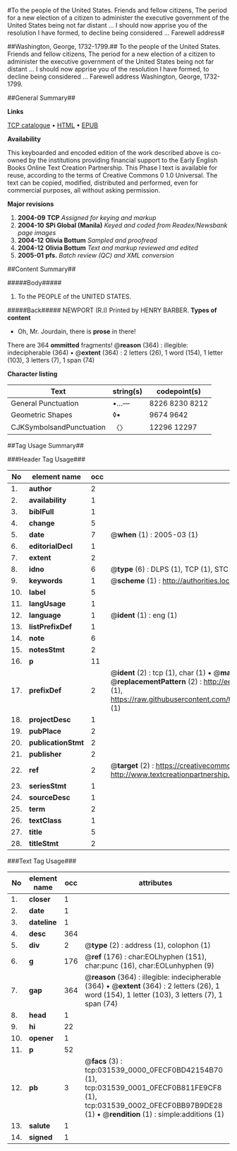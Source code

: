 #To the people of the United States. Friends and fellow citizens, The period for a new election of a citizen to administer the executive government of the United States being not far distant ... I should now apprise you of the resolution I have formed, to decline being considered ... Farewell address#

##Washington, George, 1732-1799.##
To the people of the United States. Friends and fellow citizens, The period for a new election of a citizen to administer the executive government of the United States being not far distant ... I should now apprise you of the resolution I have formed, to decline being considered ...
Farewell address
Washington, George, 1732-1799.

##General Summary##

**Links**

[TCP catalogue](http://www.ota.ox.ac.uk/tcp/)  • 
[HTML](http://tei.it.ox.ac.uk/tcp/Texts-HTML/free/N23/N23843.html)  • 
[EPUB](http://tei.it.ox.ac.uk/tcp/Texts-EPUB/free/N23/N23843.epub)

**Availability**

This keyboarded and encoded edition of the
	       work described above is co-owned by the institutions
	       providing financial support to the Early English Books
	       Online Text Creation Partnership. This Phase I text is
	       available for reuse, according to the terms of Creative
	       Commons 0 1.0 Universal. The text can be copied,
	       modified, distributed and performed, even for
	       commercial purposes, all without asking permission.

**Major revisions**

1. __2004-09__ __TCP__ *Assigned for keying and markup*
1. __2004-10__ __SPi Global (Manila)__ *Keyed and coded from Readex/Newsbank page images*
1. __2004-12__ __Olivia Bottum__ *Sampled and proofread*
1. __2004-12__ __Olivia Bottum__ *Text and markup reviewed and edited*
1. __2005-01__ __pfs.__ *Batch review (QC) and XML conversion*

##Content Summary##

#####Body#####

1. To the PEOPLE of the UNITED STATES.

#####Back#####
NEWPORT (R.I) Printed by HENRY BARBER.
**Types of content**

  * Oh, Mr. Jourdain, there is **prose** in there!

There are 364 **ommitted** fragments! 
 @__reason__ (364) : illegible: indecipherable (364)  •  @__extent__ (364) : 2 letters (26), 1 word (154), 1 letter (103), 3 letters (7), 1 span (74)

**Character listing**


|Text|string(s)|codepoint(s)|
|---|---|---|
|General Punctuation|•…—|8226 8230 8212|
|Geometric Shapes|◊▪|9674 9642|
|CJKSymbolsandPunctuation|〈〉|12296 12297|

##Tag Usage Summary##

###Header Tag Usage###

|No|element name|occ|attributes|
|---|---|---|---|
|1.|__author__|2||
|2.|__availability__|1||
|3.|__biblFull__|1||
|4.|__change__|5||
|5.|__date__|7| @__when__ (1) : 2005-03 (1)|
|6.|__editorialDecl__|1||
|7.|__extent__|2||
|8.|__idno__|6| @__type__ (6) : DLPS (1), TCP (1), STC (1), NOTIS (1), IMAGE-SET (1), EVANS-CITATION (1)|
|9.|__keywords__|1| @__scheme__ (1) : http://authorities.loc.gov/ (1)|
|10.|__label__|5||
|11.|__langUsage__|1||
|12.|__language__|1| @__ident__ (1) : eng (1)|
|13.|__listPrefixDef__|1||
|14.|__note__|6||
|15.|__notesStmt__|2||
|16.|__p__|11||
|17.|__prefixDef__|2| @__ident__ (2) : tcp (1), char (1)  •  @__matchPattern__ (2) : ([0-9\-]+):([0-9IVX]+) (1), (.+) (1)  •  @__replacementPattern__ (2) : http://eebo.chadwyck.com/downloadtiff?vid=$1&page=$2 (1), https://raw.githubusercontent.com/textcreationpartnership/Texts/master/tcpchars.xml#$1 (1)|
|18.|__projectDesc__|1||
|19.|__pubPlace__|2||
|20.|__publicationStmt__|2||
|21.|__publisher__|2||
|22.|__ref__|2| @__target__ (2) : https://creativecommons.org/publicdomain/zero/1.0/ (1), http://www.textcreationpartnership.org/docs/. (1)|
|23.|__seriesStmt__|1||
|24.|__sourceDesc__|1||
|25.|__term__|2||
|26.|__textClass__|1||
|27.|__title__|5||
|28.|__titleStmt__|2||


###Text Tag Usage###

|No|element name|occ|attributes|
|---|---|---|---|
|1.|__closer__|1||
|2.|__date__|1||
|3.|__dateline__|1||
|4.|__desc__|364||
|5.|__div__|2| @__type__ (2) : address (1), colophon (1)|
|6.|__g__|176| @__ref__ (176) : char:EOLhyphen (151), char:punc (16), char:EOLunhyphen (9)|
|7.|__gap__|364| @__reason__ (364) : illegible: indecipherable (364)  •  @__extent__ (364) : 2 letters (26), 1 word (154), 1 letter (103), 3 letters (7), 1 span (74)|
|8.|__head__|1||
|9.|__hi__|22||
|10.|__opener__|1||
|11.|__p__|52||
|12.|__pb__|3| @__facs__ (3) : tcp:031539_0000_0FECF0BD42154B70 (1), tcp:031539_0001_0FECF0B811FE9CF8 (1), tcp:031539_0002_0FECF0BB97B9DE28 (1)  •  @__rendition__ (1) : simple:additions (1)|
|13.|__salute__|1||
|14.|__signed__|1||
